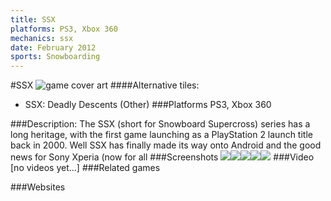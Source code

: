 ```yaml
---
title: SSX
platforms: PS3, Xbox 360
mechanics: ssx
date: February 2012
sports: Snowboarding
---
```

#SSX
![game cover art](//images.igdb.com/igdb/image/upload/t_cover_big/lgk0djlof6ju2pvgizcs.jpg "Logo Title Text 1")
####Alternative tiles:
* SSX: Deadly Descents (Other)
###Platforms
PS3, Xbox 360

###Description:
The SSX (short for Snowboard Supercross) series has a long heritage, with the first game launching as a PlayStation 2 launch title back in 2000. Well SSX has finally made its way onto Android and the good news for Sony Xperia (now for all
###Screenshots
<a target="_blank" href="//images.igdb.com/igdb/image/upload/t_cover_big/tc1xcn4hytnba2exwg7a.jpg"><img src="//images.igdb.com/igdb/image/upload/t_thumb/tc1xcn4hytnba2exwg7a.jpg"/></a><a target="_blank" href="//images.igdb.com/igdb/image/upload/t_cover_big/dwyyg2vw4zaalsx46rf3.jpg"><img src="//images.igdb.com/igdb/image/upload/t_thumb/dwyyg2vw4zaalsx46rf3.jpg"/></a><a target="_blank" href="//images.igdb.com/igdb/image/upload/t_cover_big/vwtlvf8diludmaziuqss.jpg"><img src="//images.igdb.com/igdb/image/upload/t_thumb/vwtlvf8diludmaziuqss.jpg"/></a><a target="_blank" href="//images.igdb.com/igdb/image/upload/t_cover_big/adizcvpvveoqonimvvr6.jpg"><img src="//images.igdb.com/igdb/image/upload/t_thumb/adizcvpvveoqonimvvr6.jpg"/></a><a target="_blank" href="//images.igdb.com/igdb/image/upload/t_cover_big/dfwcvvmmyxvu9j0pjnqs.jpg"><img src="//images.igdb.com/igdb/image/upload/t_thumb/dfwcvvmmyxvu9j0pjnqs.jpg"/></a>
###Video
[no videos yet...]
###Related games

###Websites

